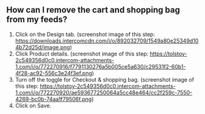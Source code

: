## How can I remove the cart and shopping bag from my feeds?


1. Click on the Design tab. (screenshot image of this step: https://downloads.intercomcdn.com/i/o/892032709/1549a80e25349d104b72d25d/image.png)
2. Click Product details. (screenshot image of this step: https://tolstoy-2c549356d0c0.intercom-attachments-1.com/i/o/772270916/f7791130276a5b005ce5a630/c29531f2-60b1-4f28-ac92-556c3e24f3ef.png)
3. Turn off the toggle for Checkout & shopping bag. (screenshot image of this step: https://tolstoy-2c549356d0c0.intercom-attachments-1.com/i/o/772270920/ae593677250064a5cc48e464/cc2f259c-7550-4269-bc0b-74aa1f79506f.png)
4. Click on Save.
